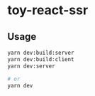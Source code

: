 ﻿# toy-react-ssr

## Usage

```bash
yarn dev:build:server
yarn dev:build:client
yarn dev:server

# or
yarn dev

